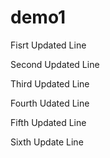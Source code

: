 # demo1

Fisrt Updated Line

Second Updated Line

Third Updated Line

Fourth Udated Line

Fifth Updated Line

Sixth Update Line